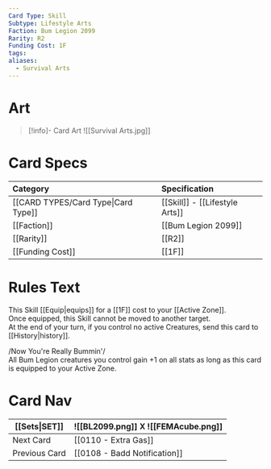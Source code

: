 ```yaml
---
Card Type: Skill
Subtype: Lifestyle Arts
Faction: Bum Legion 2099
Rarity: R2
Funding Cost: 1F
tags: 
aliases:
  - Survival Arts
---
```

# Art

> [!info]- Card Art
> ![[Survival Arts.jpg]]

# Card Specs

| Category | Specification| 
| :--- | :--- |
| [[CARD TYPES/Card Type\|Card Type]] | [[Skill]] - [[Lifestyle Arts]] |  
| [[Faction]] | [[Bum Legion 2099]] |  
| [[Rarity]] | [[R2]] |  
| [[Funding Cost]] | [[1F]] |  

# Rules Text  

This Skill [[Equip|equips]] for a [[1F]] cost to your [[Active Zone]].  
Once equipped, this Skill cannot be moved to another target.  
At the end of your turn, if you control no active Creatures, send this card to [[History|history]].  

/Now You're Really Bummin'/  
All Bum Legion creatures you control gain +1 on all stats as long as this card is equipped to your Active Zone.  

# Card Nav

| [[Sets\|SET]] |  ![[BL2099.png]] 𐌢 ![[FEMAcube.png]] |
| ------------- | ------------------------------ |
| Next Card     | [[0110 - Extra Gas]] |
| Previous Card | [[0108 - Badd Notification]] |


